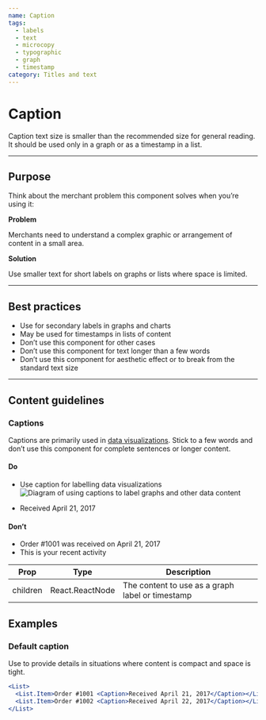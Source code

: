 ```yaml
---
name: Caption
tags:
  - labels
  - text
  - microcopy
  - typographic
  - graph
  - timestamp
category: Titles and text
---
```


# Caption

Caption text size is smaller than the recommended size for general reading. It should be used only in a graph or as a timestamp in a list.

---

## Purpose

Think about the merchant problem this component solves when you’re using it:

**Problem**

Merchants need to understand a complex graphic or arrangement of content in a small area.

**Solution**

Use smaller text for short labels on graphs or lists where space is limited.

---

## Best practices

- Use for secondary labels in graphs and charts
- May be used for timestamps in lists of content
- Don’t use this component for other cases
- Don’t use this component for text longer than a few words
- Don’t use this component for aesthetic effect or to break from the standard text size

---

## Content guidelines

### Captions

Captions are primarily used in [data visualizations](/visuals/data-visualizations). Stick to a few words and don’t use this component for complete sentences or longer content.

<!-- usagelist -->
#### Do
* Use caption for labelling data visualizations
![Diagram of using captions to label graphs and other data content](typography/display-styles/do-use-caption-for-labeling-data-visualizations.png)

* Received April 21, 2017

#### Don’t
* Order #1001 was received on April 21, 2017
* This is your recent activity
<!-- end -->


| Prop | Type | Description |
| ---- | ---- | ----------- |
| children | React.ReactNode | The content to use as a graph label or timestamp |

## Examples

### Default caption

Use to provide details in situations where content is compact and space is tight.

```jsx
<List>
  <List.Item>Order #1001 <Caption>Received April 21, 2017</Caption></List.Item>
  <List.Item>Order #1002 <Caption>Received April 22, 2017</Caption></List.Item>
</List>
```
